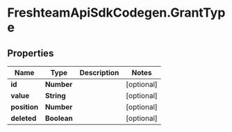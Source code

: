 # FreshteamApiSdkCodegen.GrantType

## Properties

Name | Type | Description | Notes
------------ | ------------- | ------------- | -------------
**id** | **Number** |  | [optional] 
**value** | **String** |  | [optional] 
**position** | **Number** |  | [optional] 
**deleted** | **Boolean** |  | [optional] 


